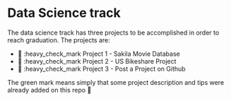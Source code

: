 # Data Science track

The data science track has three projects to be accomplished in order to reach
graduation. The projects are:

- :black_square_button: :heavy_check_mark Project 1 - Sakila Movie Database
- :black_square_button: :heavy_check_mark Project 2 - US Bikeshare Project
- :black_square_button: :heavy_check_mark Project 3 - Post a Project on Github

The green mark means simply that some project description and tips were already added on this repo :memo:
